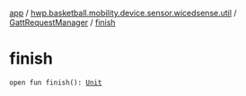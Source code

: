 [app](../../index.md) / [hwp.basketball.mobility.device.sensor.wicedsense.util](../index.md) / [GattRequestManager](index.md) / [finish](.)

# finish

`open fun finish(): `[`Unit`](https://kotlinlang.org/api/latest/jvm/stdlib/kotlin/-unit/index.html)